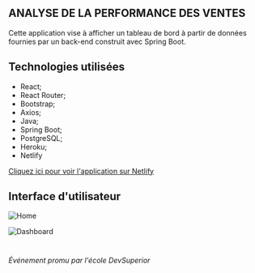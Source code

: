 ## ANALYSE DE LA PERFORMANCE DES VENTES
Cette application vise à afficher un tableau de bord à partir de données fournies par un back-end construit avec Spring Boot.

## Technologies utilisées
- React;
- React Router;
- Bootstrap;
- Axios;
- Java;
- Spring Boot;
- PostgreSQL;
- Heroku;
- Netlify


[Cliquez ici pour voir l'application sur Netlify](https://alexpierini-sds3.netlify.app/)

## Interface d'utilisateur
![Home](../master/img/Page1.png)

![Dashboard](../master/img/Page2.png)

#
###### Événement promu par l'école DevSuperior